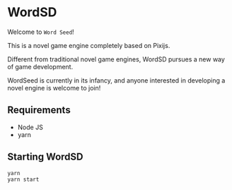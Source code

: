 # WordSD

Welcome to `Word Seed`!

This is a novel game engine completely based on Pixijs.

Different from traditional novel game engines, WordSD pursues a new way of game development.

WordSeed is currently in its infancy, and anyone interested in developing a novel engine is welcome to join!

## Requirements
* Node JS
* yarn

## Starting WordSD

```shell
yarn
yarn start
```
